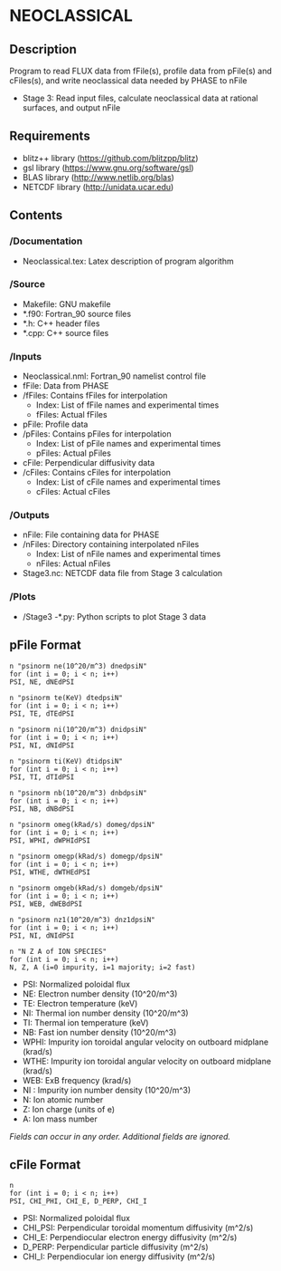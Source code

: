 # NEOCLASSICAL

## Description

   Program to read FLUX data from fFile(s), profile data from pFile(s) 
   and cFiles(s), and write neoclassical data needed by PHASE to nFile
   - Stage 3:
     Read input files, calculate neoclassical data at rational 
     surfaces, and output nFile

## Requirements

   - blitz++ library (https://github.com/blitzpp/blitz)
   - gsl library (https://www.gnu.org/software/gsl)
   - BLAS library (http://www.netlib.org/blas)
   - NETCDF library (http://unidata.ucar.edu)

## Contents

### /Documentation
- Neoclassical.tex: Latex description of program algorithm
	  
### /Source

- Makefile: GNU makefile
- *.f90: Fortran_90 source files
- *.h: C++ header files
- *.cpp: C++ source files
	 
### /Inputs

- Neoclassical.nml: Fortran_90 namelist control file
- fFile: Data from PHASE
- /fFiles: Contains fFiles for interpolation
  - Index: List of fFile names and experimental times
  - fFiles: Actual fFiles
- pFile: Profile data
- /pFiles: Contains pFiles for interpolation
  - Index: List of pFile names and experimental times
  - pFiles: Actual pFiles
- cFile: Perpendicular diffusivity data
- /cFiles: Contains cFiles for interpolation
  - Index: List of cFile names and experimental times
  - cFiles: Actual cFiles
	  
### /Outputs

- nFile: File containing data for PHASE
- /nFiles: Directory containing interpolated nFiles 
  - Index: List of nFile names and experimental times
  - nFiles: Actual nFiles
- Stage3.nc: NETCDF data file from Stage 3 calculation
	  
### /Plots

- /Stage3
  -*.py: Python scripts to plot Stage 3 data

## pFile Format

	n "psinorm ne(10^20/m^3) dnedpsiN"
	for (int i = 0; i < n; i++)
	PSI, NE, dNEdPSI
	
	n "psinorm te(KeV) dtedpsiN"
	for (int i = 0; i < n; i++)
	PSI, TE, dTEdPSI
	
	n "psinorm ni(10^20/m^3) dnidpsiN"
	for (int i = 0; i < n; i++)
	PSI, NI, dNIdPSI
	
	n "psinorm ti(KeV) dtidpsiN"
	for (int i = 0; i < n; i++)
	PSI, TI, dTIdPSI
	
	n "psinorm nb(10^20/m^3) dnbdpsiN"
	for (int i = 0; i < n; i++)
	PSI, NB, dNBdPSI
	
	n "psinorm omeg(kRad/s) domeg/dpsiN"
	for (int i = 0; i < n; i++)
	PSI, WPHI, dWPHIdPSI

	n "psinorm omegp(kRad/s) domegp/dpsiN"
	for (int i = 0; i < n; i++)
	PSI, WTHE, dWTHEdPSI
	
	n "psinorm omgeb(kRad/s) domgeb/dpsiN"
	for (int i = 0; i < n; i++)
	PSI, WEB, dWEBdPSI
	
	n "psinorm nz1(10^20/m^3) dnz1dpsiN"
	for (int i = 0; i < n; i++)
	PSI, NI, dNIdPSI
	
	n "N Z A of ION SPECIES"
	for (int i = 0; i < n; i++)
	N, Z, A (i=0 impurity, i=1 majority; i=2 fast)

 - PSI:   Normalized poloidal flux
 - NE:    Electron number density (10^20/m^3)
 - TE:    Electron temperature (keV)
 - NI:    Thermal ion number density (10^20/m^3)
 - TI:    Thermal ion temperature (keV)
 - NB:    Fast ion number density (10^20/m^3)
 - WPHI:  Impurity ion toroidal angular velocity on outboard midplane (krad/s)
 - WTHE:  Impurity ion toroidal angular velocity on outboard midplane (krad/s)	
 - WEB:   ExB frequency (krad/s)
 - NI :   Impurity ion number density (10^20/m^3)
 - N:     Ion atomic number
 - Z:     Ion charge (units of e)
 - A:     Ion mass number
 
 *Fields can occur in any order. Additional fields are ignored.*
 
 ## cFile Format
 
    n
    for (int i = 0; i < n; i++)
    PSI, CHI_PHI, CHI_E, D_PERP, CHI_I
	
 - PSI:     Normalized poloidal flux	
 - CHI_PSI: Perpendicular toroidal momentum diffusivity (m^2/s)
 - CHI_E:   Perpendiocular electron energy diffusivity (m^2/s)
 - D_PERP:  Perpendicular particle diffusivity (m^2/s)
 - CHI_I:   Perpendiocular ion energy diffusivity (m^2/s)
